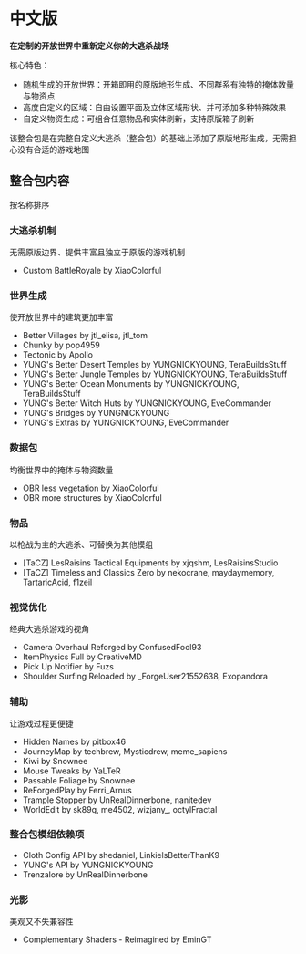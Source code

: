 # 中文版

**在定制的开放世界中重新定义你的大逃杀战场**

核心特色：
- 随机生成的开放世界：开箱即用的原版地形生成、不同群系有独特的掩体数量与物资点
- 高度自定义的区域：自由设置平面及立体区域形状、并可添加多种特殊效果
- 自定义物资生成：可组合任意物品和实体刷新，支持原版箱子刷新

该整合包是在完整自定义大逃杀（整合包）的基础上添加了原版地形生成，无需担心没有合适的游戏地图

## 整合包内容
按名称排序

### 大逃杀机制
无需原版边界、提供丰富且独立于原版的游戏机制
- Custom BattleRoyale by XiaoColorful

### 世界生成
使开放世界中的建筑更加丰富
- Better Villages by jtl_elisa, jtl_tom
- Chunky by pop4959
- Tectonic by Apollo
- YUNG's Better Desert Temples by YUNGNICKYOUNG, TeraBuildsStuff
- YUNG's Better Jungle Temples by YUNGNICKYOUNG, TeraBuildsStuff
- YUNG's Better Ocean Monuments by YUNGNICKYOUNG, TeraBuildsStuff
- YUNG's Better Witch Huts by YUNGNICKYOUNG, EveCommander
- YUNG's Bridges by YUNGNICKYOUNG
- YUNG's Extras by YUNGNICKYOUNG, EveCommander

### 数据包
均衡世界中的掩体与物资数量
- OBR less vegetation by XiaoColorful
- OBR more structures by XiaoColorful

### 物品
以枪战为主的大逃杀、可替换为其他模组
- [TaCZ] LesRaisins Tactical Equipments by xjqshm, LesRaisinsStudio
- [TaCZ] Timeless and Classics Zero by nekocrane, maydaymemory, TartaricAcid, f1zeil

### 视觉优化
经典大逃杀游戏的视角
- Camera Overhaul Reforged by ConfusedFool93
- ItemPhysics Full by CreativeMD
- Pick Up Notifier by Fuzs
- Shoulder Surfing Reloaded by \_ForgeUser21552638, Exopandora

### 辅助
让游戏过程更便捷
- Hidden Names by pitbox46
- JourneyMap by techbrew, Mysticdrew, meme_sapiens
- Kiwi by Snownee
- Mouse Tweaks by YaLTeR
- Passable Foliage by Snownee
- ReForgedPlay by Ferri_Arnus
- Trample Stopper by UnRealDinnerbone, nanitedev
- WorldEdit by sk89q, me4502, wizjany_, octylFractal

### 整合包模组依赖项
- Cloth Config API by shedaniel, LinkielsBetterThanK9
- YUNG's API by YUNGNICKYOUNG
- Trenzalore by UnRealDinnerbone

### 光影
美观又不失兼容性
- Complementary Shaders - Reimagined by EminGT